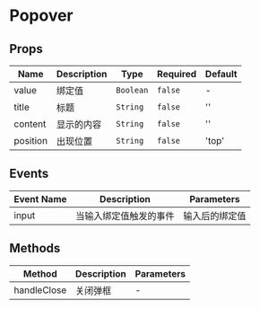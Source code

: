 # Popover

## Props

<!-- @vuese:Popover:props:start -->
|Name|Description|Type|Required|Default|
|---|---|---|---|---|
|value|绑定值|`Boolean`|`false`|-|
|title|标题|`String`|`false`|''|
|content|显示的内容|`String`|`false`|''|
|position|出现位置|`String`|`false`|'top'|

<!-- @vuese:Popover:props:end -->


## Events

<!-- @vuese:Popover:events:start -->
|Event Name|Description|Parameters|
|---|---|---|
|input|当输入绑定值触发的事件|输入后的绑定值|

<!-- @vuese:Popover:events:end -->


## Methods

<!-- @vuese:Popover:methods:start -->
|Method|Description|Parameters|
|---|---|---|
|handleClose|关闭弹框|-|

<!-- @vuese:Popover:methods:end -->


